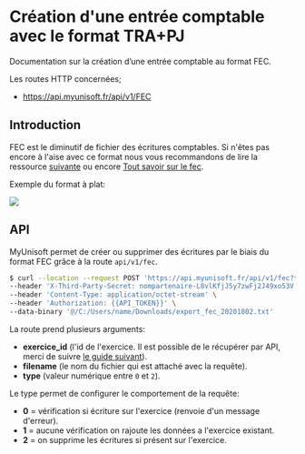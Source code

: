 # Création d'une entrée comptable avec le format TRA+PJ
Documentation sur la création d’une entrée comptable au format FEC.
​

Les routes HTTP concernées;
- https://api.myunisoft.fr/api/v1/FEC

## Introduction

FEC est le diminutif de fichier des écritures comptables. Si n'êtes pas encore à l'aise avec ce format nous vous recommandons de lire la ressource [suivante](https://www.compta-facile.com/fichier-des-ecritures-comptables-fec-definition-contenu-utilite/) ou encore [Tout savoir sur le fec](https://info.masterfec.fr/tout-savoir-sur-le-fec).

Exemple du format à plat:

![](https://cdn2.hubspot.net/hubfs/3924385/Images/exemple%20fec%20excel.png)

## API

MyUnisoft permet de créer ou supprimer des écritures par le biais du format FEC grâce à la route `api/v1/fec`.

```bash
$ curl --location --request POST 'https://api.myunisoft.fr/api/v1/fec?type=2&exercice_id=13647&filename=export_fec_20201002.txt' \
--header 'X-Third-Party-Secret: nompartenaire-L8vlKfjJ5y7zwFj2J49xo53V' \
--header 'Content-Type: application/octet-stream' \
--header 'Authorization: {{API_TOKEN}}' \
--data-binary '@/C:/Users/name/Downloads/export_fec_20201002.txt'
```

La route prend plusieurs arguments:
- **exercice_id** (l'id de l'exercice. Il est possible de le récupérer par API, merci de suivre [le guide suivant](./exercices.md)).
- **filename** (le nom du fichier qui est attaché avec la requête).
- **type** (valeur numérique entre `0` et `2`).

Le type permet de configurer le comportement de la requête:
- **0** = vérification si écriture sur l'exercice (renvoie d'un message d'erreur).
- **1** = aucune vérification on rajoute les données a l'exercice existant.
- **2** = on supprime les écritures si présent sur l'exercice.
